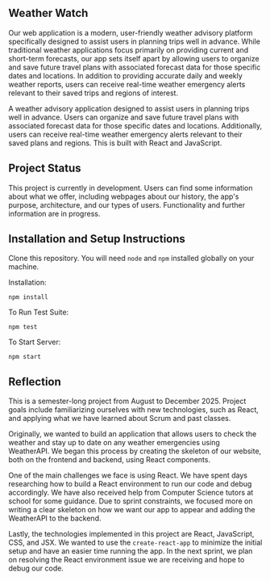 ## Weather Watch

Our web application is a modern, user-friendly weather advisory platform specifically designed to assist users in planning trips well in advance. While traditional weather applications focus primarily on providing current and short-term forecasts, our app sets itself apart by allowing users to organize and save future travel plans with associated forecast data for those specific dates and locations. In addition to providing accurate daily and weekly weather reports, users can receive real-time weather emergency alerts relevant to their saved trips and regions of interest.

A weather advisory application designed to assist users in planning trips well in advance. Users can organize and save future travel plans with associated forecast data for those specific dates and locations. Additionally, users can receive real-time weather emergency alerts relevant to their saved plans and regions. This is built with React and JavaScript.

## Project Status

This project is currently in development. Users can find some information about what we offer, including webpages about our history, the app's purpose, architecture, and our types of users. Functionality and further information are in progress.

## Installation and Setup Instructions

Clone this repository. You will need `node` and `npm` installed globally on your machine.  

Installation:

`npm install`  

To Run Test Suite:  

`npm test`  

To Start Server:

`npm start`  

## Reflection
 
This is a semester-long project from August to December 2025. Project goals include familiarizing ourselves with new technologies, such as React, and applying what we have learned about Scrum and past classes.  

Originally, we wanted to build an application that allows users to check the weather and stay up to date on any weather emergencies using WeatherAPI. We began this process by creating the skeleton of our website, both on the frontend and backend, using React components.

One of the main challenges we face is using React. We have spent days researching how to build a React environment to run our code and debug accordingly. We have also received help from Computer Science tutors at school for some guidance. Due to sprint constraints, we focused more on writing a clear skeleton on how we want our app to appear and adding the WeatherAPI to the backend.

Lastly, the technologies implemented in this project are React, JavaScript, CSS, and JSX. We wanted to use the `create-react-app` to minimize the initial setup and have an easier time running the app. In the next sprint, we plan on resolving the React environment issue we are receiving and hope to debug our code.
